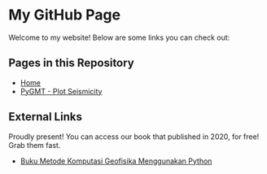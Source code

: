 # My GitHub Page

Welcome to my website! Below are some links you can check out:

## Pages in this Repository

- [Home](index.md)
- [PyGMT - Plot Seismicity](pygmt_seismicity.md)

## External Links

Proudly present! You can access our book that published in 2020, for free! Grab them fast.
- [Buku Metode Komputasi Geofisika Menggunakan Python](https://github.com/iktri/iktripy/tree/870d1b9fd251179b348bcd1e47bcf8c19b0922c2/Metode%20Komputasi%20Geofisika%20Menggunakan%20Python)
